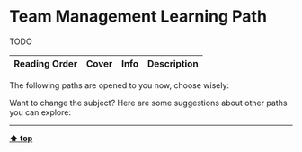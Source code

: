 [//]: # (Auto generated file from templates)

# Team Management Learning Path

TODO

| Reading Order | Cover | Info | Description |
| :---: | :---: | :--- | :--- |

The following paths are opened to you now, choose wisely:



Want to change the subject? Here are some suggestions about other paths you can explore:


---
[**⬆ top**](#team-management-learning-path)
